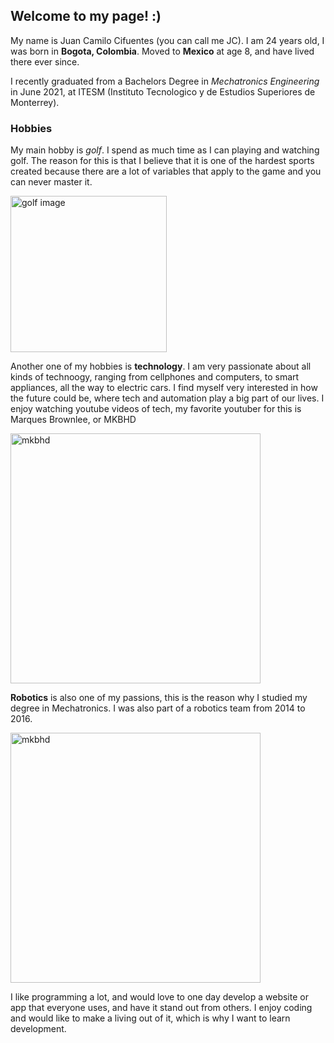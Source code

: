 ## Welcome to my page! :)

My name is Juan Camilo Cifuentes (you can call me JC). I am 24 years old, I was born in **Bogota, Colombia**. Moved to **Mexico** at age 8, and have lived there ever since.

I recently graduated from a Bachelors Degree in _Mechatronics Engineering_ in June 2021, at ITESM (Instituto Tecnologico y de Estudios Superiores de Monterrey). 

### Hobbies

My main hobby is *golf*. I spend as much time as I can playing and watching golf. The reason for this is that I believe that it is one of the hardest sports created because there are a lot of variables that apply to the game and you can never master it. 

<img src="https://user-images.githubusercontent.com/15177461/149040541-e5d3df43-5d21-4a22-a273-011f37222e40.JPG" alt="golf image" width="250" style="horizontal-align:middle"/>


Another one of my hobbies is **technology**. I am very passionate about all kinds of technoogy, ranging from cellphones and computers, to smart appliances, all the way to electric cars. I find myself very interested in how the future could be, where tech and automation play a big part of our lives. I enjoy watching youtube videos of tech, my favorite youtuber for this is Marques Brownlee, or MKBHD

<img src="https://i.ytimg.com/vi/pkuxIy3kFZM/maxresdefault.jpg" alt="mkbhd" width="400" style="vertical-align:middle"/>


**Robotics** is also one of my passions, this is the reason why I studied my degree in Mechatronics. I was also part of a robotics team from 2014 to 2016.

<img src="https://pbs.twimg.com/media/CdB9RRZUMAAFU_0?format=jpg&name=medium" alt="mkbhd" width="400" style="vertical-align:middle"/>


I like programming a lot, and would love to one day develop a website or app that everyone uses, and have it stand out from others. I enjoy coding and would like to make a living out of it, which is why I want to learn development.


